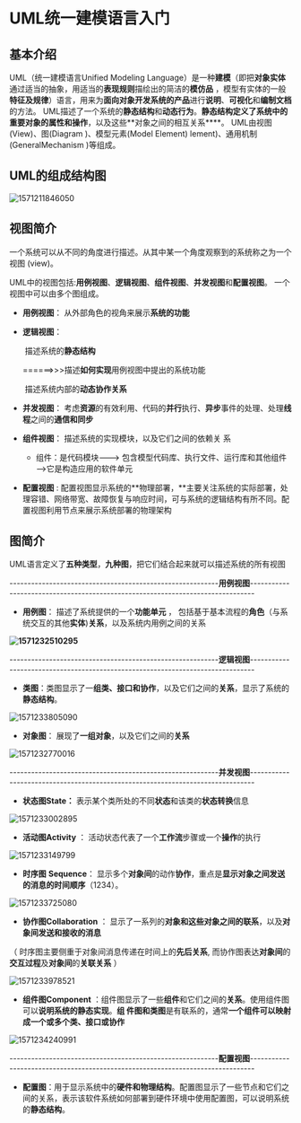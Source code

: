 # UML统一建模语言入门



## 基本介绍

 UML（统一建模语言Unified Modeling Language）是一种**建模**（即把**对象实体**通过适当的抽象，用适当的**表现规则**描绘出的简洁的**模仿品** ，模型有实体的一般**特征及规律**）语言，用来为**面向对象开发系统的产品**进行**说明**、**可视化**和**编制文档**的方法。 UML描述了一个系统的**静态结构**和**动态行为**。**静态结构定义了系统中的重要对象的属性和操作**，以及这些**对象之间的相互关系****。 UML由视图(View)、图(Diagram )、模型元素(Model Element) lement)、通用机制 (GeneralMechanism )等组成。



## UML的组成结构图

![1571211846050](C:\Users\JunSIr\AppData\Roaming\Typora\typora-user-images\1571211846050.png)



 

## 视图简介

 一个系统可以从不同的角度进行描述。从其中某一个角度观察到的系统称之为一个视图 (view)。 

 UML中的视图包括:**用例视图**、**逻辑视图**、**组件视图**、**并发视图**和**配置视图**。 一个视图中可以由多个图组成。 



- **用例视图**： 从外部角色的视角来展示**系统的功能** 

- **逻辑视图**： 

  ​                     描述系统的**静态结构**

  ​																		 ======>>>描述**如何实现**用例视图中提出的系统功能

  ​					 描述系统内部的**动态协作关系** 

- **并发视图**： 考虑**资源**的有效利用、代码的**并行**执行、**异步**事件的处理、处理**线程**之间的**通信和同步**

- **组件视图**：  描述系统的实现模块，以及它们之间的依赖关 系 
  - 组件：是代码模块---> 包含模型代码库、执行文件、运行库和其他组件 -->它是构造应用的软件单元 



-  **配置视图** : 配置视图显示系统的**物理部署，**主要关注系统的实际部署，处理容错、网络带宽、故障恢复与响应时间，可与系统的逻辑结构有所不同。配置视图利用节点来展示系统部署的物理架构 



## 图简介

 UML语言定义了**五种类型**，**九种图**，把它们结合起来就可以描述系统的所有视图 

----------------------------------------------------------**用例视图**-------------------------------------------------------------------------------

- **用例图**： 描述了系统提供的一个**功能单元** ， 包括基于基本流程的**角色**（与系统交互的其他**实体**)**关系**，以及系统内用例之间的关系 

**![1571232510295](C:\Users\JunSIr\AppData\Roaming\Typora\typora-user-images\1571232510295.png)**





----------------------------------------------------------**逻辑视图**-------------------------------------------------------------------------------

- **类图**：类图显示了一**组类、接口和协作**，以及它们之间的**关系**，显示了系统的**静态结构**。

![1571233805090](C:\Users\JunSIr\AppData\Roaming\Typora\typora-user-images\1571233805090.png)

- **对象图**： 展现了**一组对象**，以及它们之间的**关系** 

![1571232770016](C:\Users\JunSIr\AppData\Roaming\Typora\typora-user-images\1571232770016.png)



----------------------------------------------------------**并发视图**-------------------------------------------------------------------------------

- **状态图State：** 表示某个类所处的不同**状态**和该类的**状态转换**信息 

![1571233002895](C:\Users\JunSIr\AppData\Roaming\Typora\typora-user-images\1571233002895.png)



-  **活动图Activity** ： 活动状态代表了一个**工作流**步骤或一个**操作**的执行 

![1571233149799](C:\Users\JunSIr\AppData\Roaming\Typora\typora-user-images\1571233149799.png)

-  **时序图** **Sequence**： 显示多个**对象间**的动作**协作**，重点是**显示对象之间发送的消息的时间顺序**（1234）。

![1571233725080](C:\Users\JunSIr\AppData\Roaming\Typora\typora-user-images\1571233725080.png)

-  **协作图Collaboration** ： 显示了一系列的**对象和这些对象之间的联系**，以及**对象间发送和接收的消息** 

  （ 时序图主要侧重于对象间消息传递在时间上的**先后关系**, 而协作图表达**对象间**的**交互过程**及**对象间**的**关联关系** ）

![1571233978521](C:\Users\JunSIr\AppData\Roaming\Typora\typora-user-images\1571233978521.png)



-  **组件图Component** ：组件图显示了一些**组件**和它们之间的**关系**。使用组件图可以**说明系统的静态实现**。**组 件图和类图**是有联系的，通常**一个组件可以映射成一个或多个类、接口或协作** 

![1571234240991](C:\Users\JunSIr\AppData\Roaming\Typora\typora-user-images\1571234240991.png)

----------------------------------------------------------**配置视图**-------------------------------------------------------------------------------

-  **配置图**：用于显示系统中的**硬件和物理结构**。配置图显示了一些节点和它们之间的关系，表示该软件系统如何部署到硬件环境中使用配置图，可以说明系统的**静态结构**。 